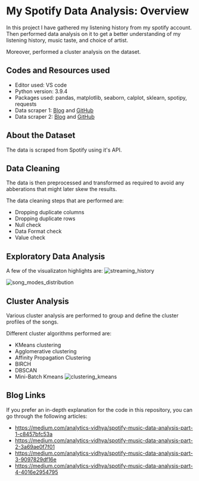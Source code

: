 # My Spotify Data Analysis: Overview

In this project I have gathered my listening history from my spotify account. Then performed data analysis on it to get a better understanding of my listening history, music taste, and choice of artist.

Moreover, performed a cluster analysis on the dataset.

## Codes and Resources used

- Editor used: VS code
- Python version: 3.9.4
- Packages used: pandas, matplotlib, seaborn, calplot, sklearn, spotipy, requests
- Data scraper 1: [Blog](https://towardsdatascience.com/get-your-spotify-streaming-history-with-python-d5a208bbcbd3) and [GitHub](https://github.com/vlad-ds/spoty-records)
- Data scraper 2: [Blog](https://towardsdatascience.com/viz-your-music-with-spotify-api-and-plotly-eaa65f652191) and [GitHub](https://github.com/VincyHu/MusicForYou)

## About the Dataset

The data is scraped from Spotify using it's API.

## Data Cleaning

The data is then preprocessed and transformed as required to avoid any abberations that might later skew the results. 

The data cleaning steps that are performed are:
- Dropping duplicate columns
- Dropping duplicate rows
- Null check
- Data Format check
- Value check

## Exploratory Data Analysis

A few of the visualizaton highlights are:
![streaming_history](https://github.com/Mohit020888/my-music-analysis-main/assets/63721227/5b3cf1be-29e4-4184-91af-61d882b50328)

![song_modes_distribution](https://github.com/Mohit020888/my-music-analysis-main/assets/63721227/6506fe88-eb75-4bfb-8bb2-7716d8ae2d3c)


## Cluster Analysis

Various cluster analysis are performed to group and define the cluster profiles of the songs.

Different cluster algorithms performed are:
- KMeans clustering
- Agglomerative clustering
- Affinity Propagation Clustering
- BIRCH
- DBSCAN
- Mini-Batch Kmeans
![clustering_kmeans](https://github.com/Mohit020888/my-music-analysis-main/assets/63721227/84cf37d5-2f95-4f58-a681-3d30bc754254)



## Blog Links

If you prefer an in-depth explanation for the code in this repository, you can go through the following articles:

- https://medium.com/analytics-vidhya/spotify-music-data-analysis-part-1-c8457bfc53a
- https://medium.com/analytics-vidhya/spotify-music-data-analysis-part-2-3a69ae0f7f01
- https://medium.com/analytics-vidhya/spotify-music-data-analysis-part-3-9097829df16e
- https://medium.com/analytics-vidhya/spotify-music-data-analysis-part-4-4016e2954795
